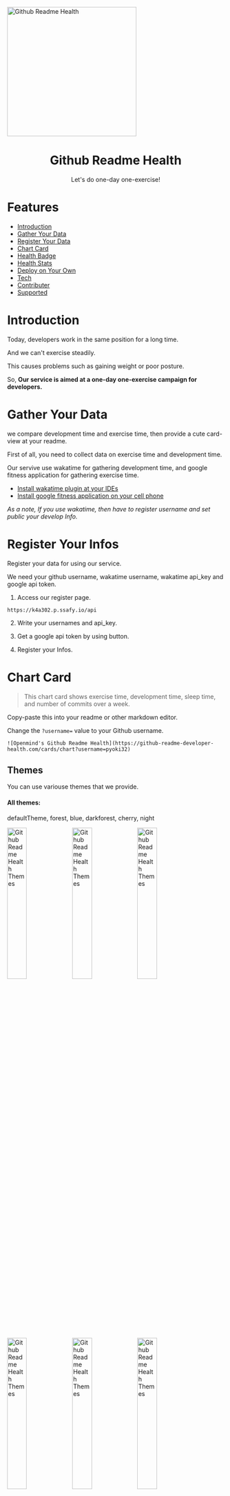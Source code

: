 <p algin="center">
    <img width="300px" src="./README/gym.png" aling="center" alt="Github Readme Health" />
    <h1 align="center">Github Readme Health</h1>
	<p align="center">Let's do one-day one-exercise!</p>
</p>






# Features

- [Introduction](#introduction)
- [Gather Your Data](#gather-your-data)
- [Register Your Data](#register-your-data)
- [Chart Card](#chart-card)
- [Health Badge](#health-badge)
- [Health Stats](#health-stats)
- [Deploy on Your Own](#deploy-on-your-own)
- [Tech](#tech)
- [Contributer](#contributer)
- [Supported](#supported)





# Introduction

Today, developers work in the same position for a long time.

And we can't exercise steadily.

This causes problems such as gaining weight or poor posture.

So, **Our service is aimed at a one-day one-exercise campaign for developers.**





# Gather Your Data

we compare development time and exercise time, then provide a cute card-view at your readme.

First of all, you need to collect data on exercise time and development time.

Our servive use wakatime for gathering development time, and google fitness application for gathering exercise time.

- [Install wakatime plugin at your IDEs](https://wakatime.com/plugins)
- [Install google fitness application on your cell phone](https://play.google.com/store/apps/details?id=com.google.android.apps.fitness&hl=ko&gl=US)

_As a note, If you use wakatime, then have to register username and set public your develop Info._





# Register Your Infos

Register your data for using our service.

We need your github username, wakatime username, wakatime api_key and google api token.

1. Access our register page.

```
https://k4a302.p.ssafy.io/api
```

2. Write your usernames and api_key.

3. Get a google api token by using button.

4. Register your Infos.





# Chart Card

> This chart card shows exercise time, development time, sleep time, and number of commits over a week.

Copy-paste this into your readme or other markdown editor.

Change the `?username=` value to your Github username.

```
![Openmind's Github Readme Health](https://github-readme-developer-health.com/cards/chart?username=pyoki32)
```

## Themes

You can use variouse themes that we provide.

#### All themes:

defaultTheme, forest, blue, darkforest, cherry, night

<img src="./README/defaultChart.PNG" alt="Github Readme Health Themes" width="30%"/><img src="./README/forestChart.PNG" alt="Github Readme Health Themes" width="30%"/><img src="./README/blueChart.PNG" alt="Github Readme Health Themes" width="30%"/>

<img src="./README/darkforestChart.PNG" alt="Github Readme Health Themes" width="30%"/><img src="./README/cherryChart.PNG" alt="Github Readme Health Themes" width="30%"/><img src="./README/nightChart.PNG" alt="Github Readme Health Themes" width="30%"/>



## Customization

You can customize the appearence of your Chart card-view with URL params.

for example,

```https://github-readme-developer-health.com/cards/chart?username=pyoki32username&size=250&themes=forest```

#### Common Options:

- size - Card-view's size in your readme (pixel)

- themes - name of the themes, choose [available themes](./github-readme-health/themes/chartTheme.js)



# Health Badge

> This badge calculates development time and exercise time to express your development habits in a cute way.
>
> If you work out hard, you can get dynamic animal picture, and if you work hard on developing, your drink will be upgraded.

Copy-paste this into your readme or other markdown editor.

Change the `?username=` value to your Github username.

```
![Openmind's Github Readme Health](https://github-readme-developer-health.com/cards/badge?username=pyoki32)
```

## Themes

You can use variouse themes that we provide.

#### All themes:

default, pink, sky, forest, dark, sunset

<img src="./README/defaultBadge.PNG" alt="Github Readme Health Themes" width="30%"/><img src="./README/pinkBadge.PNG" alt="Github Readme Health Themes" width="30%"/><img src="./README/skyBadge.PNG" alt="Github Readme Health Themes" width="30%"/>

<img src="./README/forestBadge.PNG" alt="Github Readme Health Themes" width="30%"/><img src="./README/darkBadge.PNG" alt="Github Readme Health Themes" width="30%"/><img src="./README/sunsetBadge.PNG" alt="Github Readme Health Themes" width="30%"/>

## Customization

You can customize the appearence of your Health-badge with URL params.

for example,

```https://github-readme-developer-health.com/cards/badge?username=pyoki32username&size=250&themes=forest```

#### Common Options:

- size - Health-badge's size in your readme (pixel)
- themes - name of the themes, choose [available themes](./github-readme-health/themes/circleThemes.js)



# Health Stats

> This Health stats shows a week's workout stats and shows dynamic animals if you exercise hard.

Copy-paste this into your readme or other markdown editor.

Change the `?username=` value to your Github username.

```
![Openmind's Github Readme Health](https://github-readme-developer-health.com/cards/fit?username=pyoki32)
```

## Themes

You can use variouse themes that we provide.

#### All themes:

default, dark, radical, merko, tokyonight, onedark, cobalt, synthwave, highcontrast, dracula

<img src="./README/defaultHS.PNG" alt="Github Readme Health Themes" width="40%"/><img src="./README/darkHS.PNG" alt="Github Readme Health Themes" width="40%"/>

<img src="./README/radicalHS.PNG" alt="Github Readme Health Themes" width="40%"/><img src="./README/merkoHS.PNG" alt="Github Readme Health Themes" width="40%"/>

<img src="./README/tokyonightHS.PNG" alt="Github Readme Health Themes" width="40%"/><img src="./README/onedarkHS.PNG" alt="Github Readme Health Themes" width="40%"/>

<img src="./README/cobaltHS.PNG" alt="Github Readme Health Themes" width="40%"/><img src="./README/synthwaveHS.PNG" alt="Github Readme Health Themes" width="40%"/>

## Customization

You can customize the appearence of your Health-badge with URL params.

for example,

```https://github-readme-developer-health.com/cards/badge?username=pyoki32username&theme=dark```

#### Common Options:

- theme - name of the themes, choose [available themes](./github-readme-health/themes/index.js)



# Deploy on Your Own

1. Clone our project
2. [make Google Application and add CLIENT_ID & CLIENT_SECRET in .env file](./Google Fitness REST API.md)
3. [Create github application token](https://docs.github.com/en/github/authenticating-to-github/creating-a-personal-access-token), then add token as a value and 'PAT_1' as a key in .env file.
4. [Install mongoDB](https://www.mongodb.com/try/download/community)
5. Add 'MONGO_DB' as a key and host address of mongodb as a value in .env file.
6.  install packages ```npm install```
7. run application ```npm start``` or ```pm2 start ./bin/www```

*As a note, .env file example*

 <img src="./README/dotenv.PNG" width="500px" />





# Tech

| Platform                               | Languages           | Environment             |
| -------------------------------------- | ------------------- | ----------------------- |
| Gitlab, Jira, Notion, Node js, MongoDB | JavaScript,CSS,HTML | VS Code, AWS EC2, NginX |

|              |                                                    |
| ------------ | -------------------------------------------------- |
| architecture | <img src='./README/architecture.PNG' width='100%'> |





# Contributer

### Team Name: _Open-mind_

| Name                                                         | Github                                            | Role                |
| ------------------------------------------------------------ | ------------------------------------------------- | ------------------- |
| <img src="./README/kjw.png" width="50px"/>김정웅, Jeongung Kim | [real100woong](https://github.com/real100woong)   | Team Leader         |
| <img src="./README/sdj.png" width="50px"/>신다정, Dajeong Shin | [ShinDajeong](https://github.com/ShinDajeong)     | Deployment Leader   |
| <img src="./README/lsw.png" width="50px"/>이석원, Seokwon Lee | [clalsw](https://github.com/clalsw)               | Presentation Leader |
| <img src="./README/csh.png" width="50px"/>조성훈, Sunghoon Cho | [JoChoSunghoon](https://github.com/JoChoSunghoon) | Employment Leader   |
| <img src="./README/pkd.png" width="50px"/>표기동, Kidong Pyo | [pyoki32](https://github.com/pyoki32)             | Ending Leader       |





# Supported

### __*This Project is supported by*__



###         [<img src="./README/ssafy.PNG" width='120px'>](https://www.ssafy.com/ksp/jsp/swp/swpMain.jsp)         Samsung Software Academy for Youth





### [<img src="./README/Samsung_wordmark.svg" width='200px' >](https://www.samsung.com/sec/business/)    Samsung Electronics





### [<img src="./README/ministry_of_employment_and_labor.jpg" width='200px'>](http://www.moel.go.kr/index.do)    Ministry of Employment and Labor, Korea

